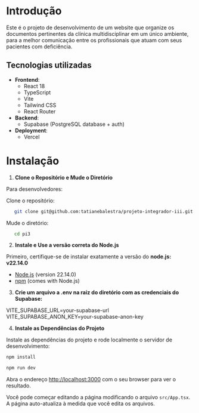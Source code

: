 # Introdução

Este é o projeto de desenvolvimento de um website que organize os documentos pertinentes da clínica multidisciplinar em um único ambiente, para a melhor comunicação entre os profissionais que atuam com seus pacientes com deficiência.

## Tecnologias utilizadas

- **Frontend**:
  - React 18
  - TypeScript
  - Vite
  - Tailwind CSS
  - React Router
- **Backend**:
  - Supabase (PostgreSQL database + auth)
- **Deployment**:
  - Vercel

# Instalação

1. **Clone o Repositório e Mude o Diretório**

Para desenvolvedores:

Clone o repositório:
```bash
   git clone git@github.com:tatianebalestra/projeto-integrador-iii.git
```
Mude o diretório:
```bash
   cd pi3
```

2. **Instale e Use a versão correta do Node.js**

Primeiro, certifique-se de instalar exatamente a versão do **node.js: v22.14.0**
- [Node.js](https://nodejs.org/) (version 22.14.0)
- [npm](https://www.npmjs.com/get-npm) (comes with Node.js)

3. **Crie um arquivo a .env na raiz do diretório com as credenciais do Supabase:**

VITE_SUPABASE_URL=your-supabase-url
VITE_SUPABASE_ANON_KEY=your-supabase-anon-key

4. **Instale as Dependências do Projeto**

Instale as dependências do projeto e rode localmente o servidor de desenvolvimento:

```bash
npm install

npm run dev
```

Abra o endereço [http://localhost:3000](http://localhost:3000) com o seu browser para ver o resultado.

Você pode começar editando a página modificando o arquivo `src/App.tsx`. A página auto-atualiza à medida que você edita os arquivos.

